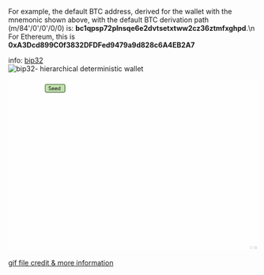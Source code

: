 For example, the default BTC address, derived for the wallet with the mnemonic shown above, with the default BTC derivation path (m/84'/0'/0'/0/0) is: **bc1qpsp72plnsqe6e2dvtsetxtww2cz36ztmfxghpd**.\n
For Ethereum, this is **0xA3Dcd899C0f3832DFDFed9479a9d828c6A4EB2A7**


info: [bip32](https://github.com/bitcoin/bips/blob/master/bip-0032.mediawiki)\
![bip32- hierarchical deterministic wallet](https://github.com/bitcoin/bips/raw/master/bip-0032/derivation.png)

![bip32- hierarchical deterministic wallet](https://github.com/sol-app/web3-wallet/blob/main/generate-hdwallet/hierarchical-deterministic-wallets.gif) 

[gif file credit & more information](https://learnmeabitcoin.com/technical/hd-wallets) 
